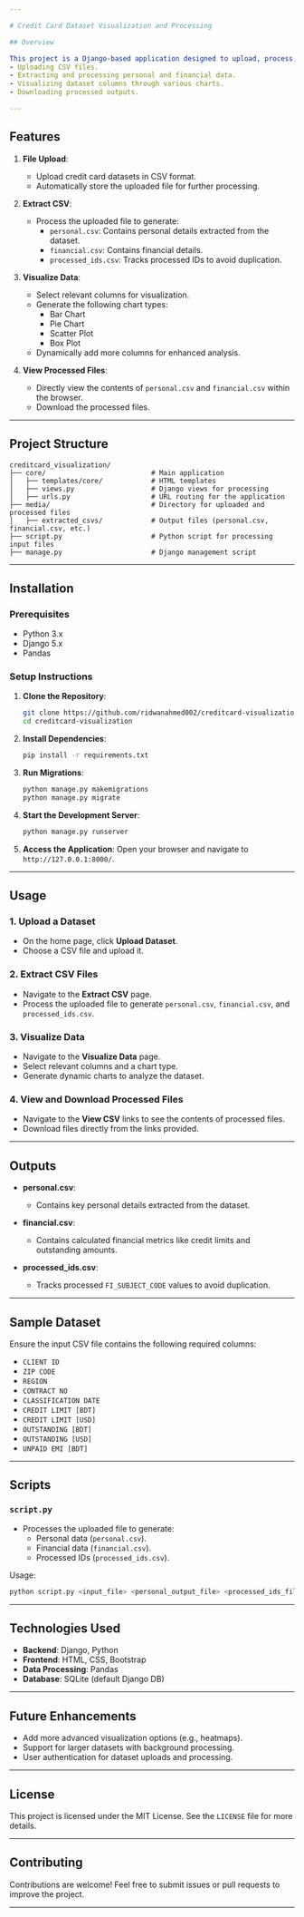 ```yaml
---

# Credit Card Dataset Visualization and Processing

## Overview

This project is a Django-based application designed to upload, process, and visualize credit card datasets. The application includes features for:
- Uploading CSV files.
- Extracting and processing personal and financial data.
- Visualizing dataset columns through various charts.
- Downloading processed outputs.

---
```


## Features

1. **File Upload**:
   - Upload credit card datasets in CSV format.
   - Automatically store the uploaded file for further processing.

2. **Extract CSV**:
   - Process the uploaded file to generate:
     - `personal.csv`: Contains personal details extracted from the dataset.
     - `financial.csv`: Contains financial details.
     - `processed_ids.csv`: Tracks processed IDs to avoid duplication.

3. **Visualize Data**:
   - Select relevant columns for visualization.
   - Generate the following chart types:
     - Bar Chart
     - Pie Chart
     - Scatter Plot
     - Box Plot
   - Dynamically add more columns for enhanced analysis.

4. **View Processed Files**:
   - Directly view the contents of `personal.csv` and `financial.csv` within the browser.
   - Download the processed files.

---

## Project Structure

```
creditcard_visualization/
├── core/                          # Main application
│   ├── templates/core/            # HTML templates
│   ├── views.py                   # Django views for processing
│   ├── urls.py                    # URL routing for the application
├── media/                         # Directory for uploaded and processed files
│   ├── extracted_csvs/            # Output files (personal.csv, financial.csv, etc.)
├── script.py                      # Python script for processing input files
├── manage.py                      # Django management script
```

---

## Installation

### Prerequisites
- Python 3.x
- Django 5.x
- Pandas

### Setup Instructions

1. **Clone the Repository**:
   ```bash
   git clone https://github.com/ridwanahmed002/creditcard-visualization.git
   cd creditcard-visualization
   ```

2. **Install Dependencies**:
   ```bash
   pip install -r requirements.txt
   ```

3. **Run Migrations**:
   ```bash
   python manage.py makemigrations
   python manage.py migrate
   ```

4. **Start the Development Server**:
   ```bash
   python manage.py runserver
   ```

5. **Access the Application**:
   Open your browser and navigate to `http://127.0.0.1:8000/`.

---

## Usage

### 1. Upload a Dataset
- On the home page, click **Upload Dataset**.
- Choose a CSV file and upload it.

### 2. Extract CSV Files
- Navigate to the **Extract CSV** page.
- Process the uploaded file to generate `personal.csv`, `financial.csv`, and `processed_ids.csv`.

### 3. Visualize Data
- Navigate to the **Visualize Data** page.
- Select relevant columns and a chart type.
- Generate dynamic charts to analyze the dataset.

### 4. View and Download Processed Files
- Navigate to the **View CSV** links to see the contents of processed files.
- Download files directly from the links provided.

---

## Outputs

- **personal.csv**:
  - Contains key personal details extracted from the dataset.

- **financial.csv**:
  - Contains calculated financial metrics like credit limits and outstanding amounts.

- **processed_ids.csv**:
  - Tracks processed `FI_SUBJECT_CODE` values to avoid duplication.

---

## Sample Dataset

Ensure the input CSV file contains the following required columns:
- `CLIENT ID`
- `ZIP CODE`
- `REGION`
- `CONTRACT NO`
- `CLASSIFICATION DATE`
- `CREDIT LIMIT [BDT]`
- `CREDIT LIMIT [USD]`
- `OUTSTANDING [BDT]`
- `OUTSTANDING [USD]`
- `UNPAID EMI [BDT]`

---

## Scripts

### `script.py`
- Processes the uploaded file to generate:
  - Personal data (`personal.csv`).
  - Financial data (`financial.csv`).
  - Processed IDs (`processed_ids.csv`).

Usage:
```bash
python script.py <input_file> <personal_output_file> <processed_ids_file> <financial_output_file>
```

---

## Technologies Used

- **Backend**: Django, Python
- **Frontend**: HTML, CSS, Bootstrap
- **Data Processing**: Pandas
- **Database**: SQLite (default Django DB)

---

## Future Enhancements

- Add more advanced visualization options (e.g., heatmaps).
- Support for larger datasets with background processing.
- User authentication for dataset uploads and processing.

---

## License

This project is licensed under the MIT License. See the `LICENSE` file for more details.

---

## Contributing

Contributions are welcome! Feel free to submit issues or pull requests to improve the project.

---
